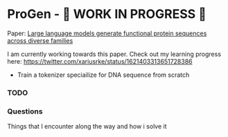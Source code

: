 ProGen - 🚧 WORK IN PROGRESS 🚧
================

<!-- WARNING: THIS FILE WAS AUTOGENERATED! DO NOT EDIT! -->

Paper: [Large language models generate functional protein sequences
across diverse
families](https://www.nature.com/articles/s41587-022-01618-2)

I am currently working towards this paper. Check out my learning
progress here: https://twitter.com/xariusrke/status/1621403313651728386

- Train a tokenizer speciailize for DNA sequence from scratch

### TODO

### Questions

Things that I encounter along the way and how i solve it
